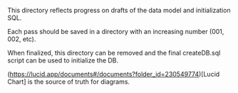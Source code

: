 This directory reflects progress on drafts of the data model and initialization SQL. 

Each pass should be saved in a directory with an increasing number (001, 002, etc).

When finalized, this directory can be removed and the final createDB.sql script can be used to initialize the DB.

(https://lucid.app/documents#/documents?folder_id=230549774)[Lucid Chart] is the source of truth for diagrams.